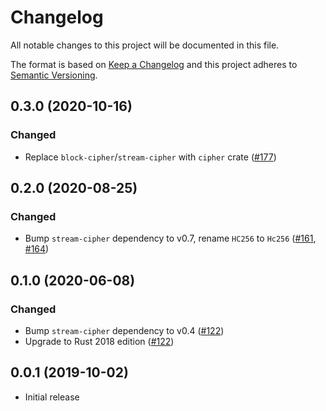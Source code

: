 # Changelog

All notable changes to this project will be documented in this file.

The format is based on [Keep a Changelog](https://keepachangelog.com/en/1.0.0/)
and this project adheres to [Semantic Versioning](https://semver.org/spec/v2.0.0.html).

## 0.3.0 (2020-10-16)
### Changed
- Replace `block-cipher`/`stream-cipher` with `cipher` crate ([#177])

[#177]: https://github.com/RustCrypto/stream-ciphers/pull/177

## 0.2.0 (2020-08-25)
### Changed
- Bump `stream-cipher` dependency to v0.7, rename `HC256` to `Hc256` ([#161], [#164])

[#161]: https://github.com/RustCrypto/stream-ciphers/pull/161
[#164]: https://github.com/RustCrypto/stream-ciphers/pull/164

## 0.1.0 (2020-06-08)
### Changed
- Bump `stream-cipher` dependency to v0.4 ([#122])
- Upgrade to Rust 2018 edition ([#122])

[#122]: https://github.com/RustCrypto/stream-ciphers/pull/122

## 0.0.1 (2019-10-02)
- Initial release
